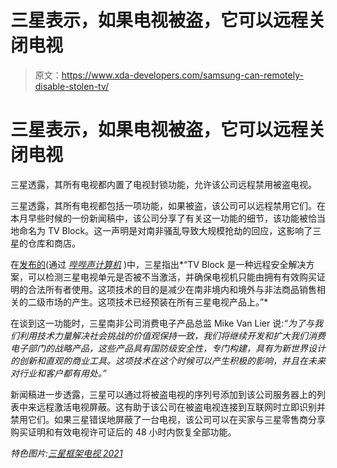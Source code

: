 # 三星表示，如果电视被盗，它可以远程关闭电视

> 原文：<https://www.xda-developers.com/samsung-can-remotely-disable-stolen-tv/>

# 三星表示，如果电视被盗，它可以远程关闭电视

三星透露，其所有电视都内置了电视封锁功能，允许该公司远程禁用被盗电视。

三星透露，其所有电视都包括一项功能，如果被盗，该公司可以远程禁用它们。在本月早些时候的一份新闻稿中，该公司分享了有关这一功能的细节，该功能被恰当地命名为 TV Block。这一声明是对南非骚乱导致大规模抢劫的回应，这影响了三星的仓库和商店。

在[发布的](https://news.samsung.com/za/samsung-supports-retailers-affected-by-looting-with-innovative-television-block-function)(通过 [*哔哔声计算机*](https://www.bleepingcomputer.com/news/security/samsung-can-remotely-disable-their-tvs-worldwide-using-tv-block/) )中，三星指出*“TV Block 是一种远程安全解决方案，可以检测三星电视单元是否被不当激活，并确保电视机只能由拥有有效购买证明的合法所有者使用。这项技术的目的是减少在南非境内和境外与非法商品销售相关的二级市场的产生。这项技术已经预装在所有三星电视产品上。”*

在谈到这一功能时，三星南非公司消费电子产品总监 Mike Van Lier 说:*“为了与我们利用技术力量解决社会挑战的价值观保持一致，我们将继续开发和扩大我们消费电子部门的战略产品，这些产品具有国防级安全性，专门构建，具有为新世界设计的创新和直观的商业工具。这项技术在这个时候可以产生积极的影响，并且在未来对行业和客户都有用处。”*

新闻稿进一步透露，三星可以通过将被盗电视的序列号添加到该公司服务器上的列表中来远程激活电视屏蔽。这有助于该公司在被盗电视连接到互联网时立即识别并禁用它们。如果三星错误地屏蔽了一台电视，该公司可以在买家与三星零售商分享购买证明和有效电视许可证后的 48 小时内恢复全部功能。

*特色图片:[三星框架电视 2021](https://www.xda-developers.com/samsung-frame-tv-2021-launch-india/)*